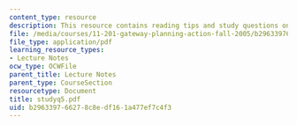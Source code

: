 ```yaml
---
content_type: resource
description: This resource contains reading tips and study questions on session 5.
file: /media/courses/11-201-gateway-planning-action-fall-2005/b296339766278c8edf161a477ef7c4f3_studyq5.pdf
file_type: application/pdf
learning_resource_types:
- Lecture Notes
ocw_type: OCWFile
parent_title: Lecture Notes
parent_type: CourseSection
resourcetype: Document
title: studyq5.pdf
uid: b2963397-6627-8c8e-df16-1a477ef7c4f3
---
```

